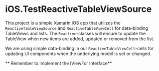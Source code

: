 # iOS.TestReactiveTableViewSource

This project is a simple Xamarin.iOS app that utilizes the `ReactiveTableViewSource` and `ReactiveTableViewCell` for data-binding TableViews and lists. The `Reactive`-classes will ensure to update the TableView when new items are added, updated or removed from the list.

We are using simple data-binding in our `ReactiveTableViewCell`-cells for updating UI components when the underlying model is set or changed.

** Remember to implement the IViewFor<TViewModel> interface**
